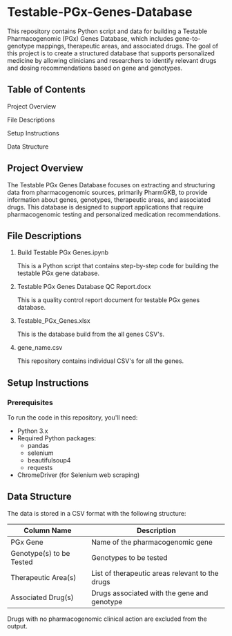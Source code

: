 # Testable-PGx-Genes-Database

This repository contains Python script and data for building a Testable Pharmacogenomic (PGx) Genes Database, which includes gene-to-genotype mappings, therapeutic areas, and associated drugs. The goal of this project is to create a structured database that supports personalized medicine by allowing clinicians and researchers to identify relevant drugs and dosing recommendations based on gene and genotypes.

## Table of Contents

Project Overview

File Descriptions

Setup Instructions

Data Structure

## Project Overview

The Testable PGx Genes Database focuses on extracting and structuring data from pharmacogenomic sources, primarily PharmGKB, to provide information about genes, genotypes, therapeutic areas, and associated drugs. This database is designed to support applications that require pharmacogenomic testing and personalized medication recommendations.

## File Descriptions

1. Build Testable PGx Genes.ipynb

   This is a Python script that contains step-by-step code for building the testable PGx gene database.

3. Testable PGx Genes Database QC Report.docx
   
   This is a quality control report document for testable PGx genes database.

5. Testable_PGx_Genes.xlsx
   
   This is the database build from the all genes CSV's.

7. gene_name.csv

   This repository contains individual CSV's for all the genes.

## Setup Instructions

### Prerequisites

To run the code in this repository, you'll need:

- Python 3.x
- Required Python packages:
    - pandas
    - selenium
    - beautifulsoup4
    - requests
- ChromeDriver (for Selenium web scraping)

## Data Structure

The data is stored in a CSV format with the following structure:

Column Name                    | Description
-----------                    | -----------
PGx Gene	                         | Name of the pharmacogenomic gene
Genotype(s)	to be Tested       | Genotypes to be tested 
Therapeutic Area(s)            | List of therapeutic areas relevant to the drugs
Associated Drug(s)	          | Drugs associated with the gene and genotype

Drugs with no pharmacogenomic clinical action are excluded from the output.
  
